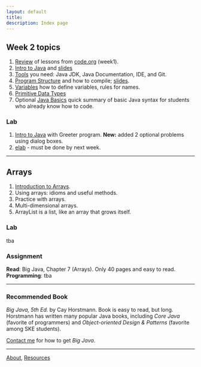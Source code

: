 ```yaml
---
layout: default
title:
description: Index page
---
```

## Week 2 topics

1. [Review](week2/Review.md) of lessons from [code.org](http://code.org) (week1).
2. [Intro to Java](week2/Intro-to-Java.md) and [slides](week2/0-Intro-to-Java.pdf)
3. [Tools](Tools.md) you need: Java JDK, Java Documentation, IDE, and Git.
4. [Program Structure](week2/Program-Structure.md) and how to compile; [slides](week2/1-Program-Structure.pdf).
5. [Variables](week2/2-Variables.pdf) how to define variables, rules for names.
6. [Primitive Data Types](week2/3-Primitive-Datatypes.pdf)
7. Optional [Java Basics](week2/X-Java-Basics.pdf) quick summary of basic Java syntax for students who already know how to code.

### Lab

1. [Intro to Java](week2/Lab1-Intro.pdf) with Greeter program. **New:** added 2 optional problems using dialog boxes.
2. [elab](https://elab.cpe.ku.ac.th) - must be done by next week.

---
## Arrays
1. [Introduction to Arrays](java-basics/17-Arrays.pdf).
2. Using arrays: idioms and useful methods.
3. Practice with arrays.
4. Multi-dimensional arrays.
5. ArrayList is a list, like an array that grows itself.

### Lab
tba

### Assignment
**Read**: Big Java, Chapter 7 (Arrays). Only 40 pages and easy to read.    
**Programming**: tba


---
### Recommended Book

*Big Java, 5th Ed.* by Cay Horstmann.  Book is easy to read, but long.  Horstmann has written many popular Java books, including *Core Java* (favorite of programmers) and *Object-oriented Design & Patterns* (favorite among SKE students).

[Contact me](Contact.md) for how to get *Big Java*.

---
[About](About.md), [Resources](Resources.md)
